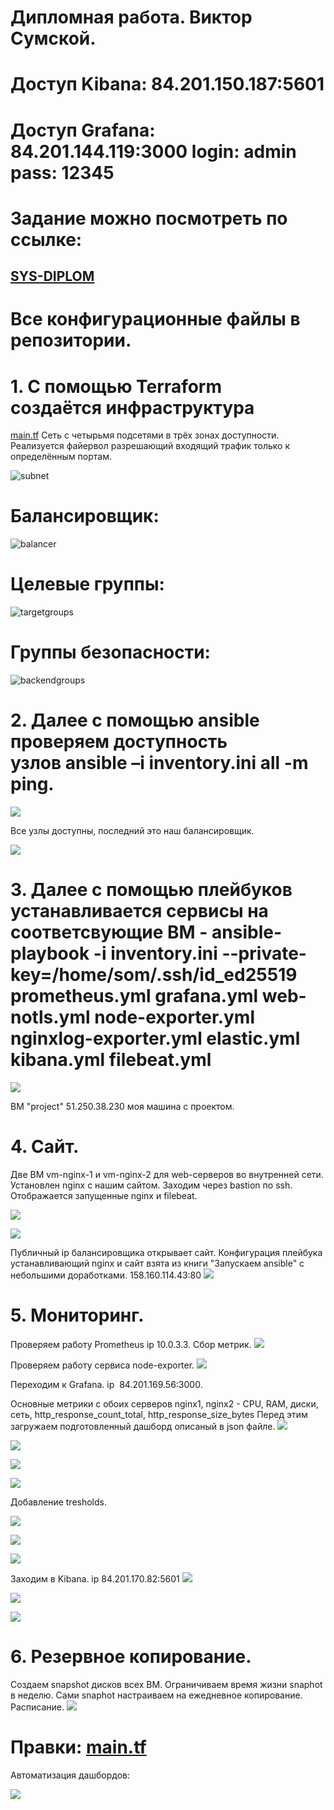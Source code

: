 # Дипломная работа. Виктор Сумской.

# Доступ Kibana: 84.201.150.187:5601
# Доступ Grafana: 84.201.144.119:3000 login: admin pass: 12345

# Задание можно посмотреть по ссылке:
## [SYS-DIPLOM](https://github.com/netology-code/sys-diplom)

# Все конфигурационные файлы в репозитории. 

# 1. С помощью Terraform создаётся инфраструктура 
[main.tf](https://github.com/Dip/blob/main/main.tf)
Сеть с четырьмя подсетями в трёх зонах доступности. Реализуется файервол разрешающий входящий трафик только к определённым портам.

![subnet](https://github.com/VictorSum/Dip/blob/main/img/subnets.png)
# Балансировщик:
![balancer](https://github.com/VictorSum/Dip/blob/main/img/balancer_1.png)
# Целевые группы:
![targetgroups](https://github.com/VictorSum/Dip/main/img/balancer_2.png)
# Группы безопасности:
![backendgroups](https://github.com/VictorSum/Dip/blob/main/img/security.png)
# 2. Далее с помощью ansible проверяем доступность узлов ansible –i inventory.ini all -m ping.
![](https://github.com/VictorSum/Dip/blob/main/img/ansible_ping.png)

Все узлы доступны, последний это наш балансировщик.

![](https://github.com/VictorSum/Dip/blob/main/img/outputs.png)

# 3. Далее с помощью плейбуков устанавливается сервисы на соответсвующие ВМ - ansible-playbook -i inventory.ini --private-key=/home/som/.ssh/id_ed25519 prometheus.yml grafana.yml web-notls.yml node-exporter.yml nginxlog-exporter.yml elastic.yml kibana.yml filebeat.yml
![](https://github.com/VictorSum/Dip/blob/main/img/yandex_vms.png)

ВМ "project" 51.250.38.230 моя машина с проектом.

# 4. Cайт.

Две ВМ vm-nginx-1 и vm-nginx-2 для web-серверов во внутренней сети. Установлен nginx с нашим сайтом. Заходим через bastion по ssh. Отображается запущенные nginx и filebeat.

![](https://github.com/VictorSum/Dip/blob/main/img/ssh_1.png)

![](https://github.com/VictorSum/Dip/blob/main/img/ssh_2.png)

Публичный ip балансировщика открывает сайт. Конфигурация плейбука устанавливающий nginx и сайт взята из книги "Запускаем ansible" с небольшими доработками.
158.160.114.43:80 
![](https://github.com/VictorSum/Dip/blob/main/img/ngnix.png)

# 5. Мониторинг.
Проверяем работу Prometheus ip 10.0.3.3.
Сбор метрик.
![](https://github.com/VictorSum/Dip/blob/main/img/metrics.png)

Проверяем работу сервиса node-exporter.
![](https://github.com/VictorSum/Dip/blob/main/img/node.png)

Переходим к Grafana. ip  84.201.169.56:3000.

Основные метрики с обоих серверов nginx1, nginx2 - CPU, RAM, диски, сеть, http_response_count_total, http_response_size_bytes
Перед этим загружаем подготовленный дашборд описаный в json файле.
![](https://github.com/VictorSum/Dip/blob/main/img/dashboard.png)

![](https://github.com/VictorSum/Dip/blob/main/img/grafana_1.png)

![](https://github.com/VictorSum/Dip/blob/main/img/grafana_2.png)

![](https://github.com/VictorSum/Dip/blob/main/img/grafana_3.png)

Добавление tresholds.

![](https://github.com/VictorSum/Dip/blob/main/img/tresholds.png)

![](https://github.com/VictorSum/Dip/blob/main/img/tresholds_2.png)

![](https://github.com/VictorSum/Dip/blob/main/img/tresholds_3.png)

Заходим в Kibana. ip 84.201.170.82:5601
![](https://github.com/VictorSum/Dip/blob/main/img/kibana_1.png)

![](https://github.com/VictorSum/Dip/blob/main/img/kibana_2.png)

![](https://github.com/VictorSum/Dip/blob/main/img/kibana_3.png)

# 6. Резервное копирование. 
Создаем snapshot дисков всех ВМ. Ограничиваем время жизни snaphot в неделю. Сами snaphot настраиваем на ежедневное копирование.
Расписание.
![](https://github.com/VictorSum/Dip/blob/main/img/snapshot.png)

# Правки: [main.tf](https://github.com/AlexanderSomkin/diplom/blob/main/main.tf)

Автоматизация дашбордов: 

![](https://github.com/VictorSum/Dip/main/img/640f030c-f0e7-489b-bd12-690a01629f51.jpg)



